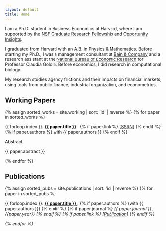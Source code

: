```yaml
---
layout: default
title: Home
---
```


<p>I am a Ph.D. student in Business Economics at Harvard, where I am supported by the <a href="https://www.nsfgrfp.org/" rel="external nofollow noopener" target="_blank">NSF Graduate Research Fellowship</a> and <a href="https://opportunityinsights.org/" rel="external nofollow noopener" target="_blank">Opportunity Insights</a>.</p>

<p>I graduated from Harvard with an A.B. in Physics &amp; Mathematics. Before starting my Ph.D., I was a management consultant at <a href="https://www.bain.com/" rel="external nofollow noopener" target="_blank">Bain &amp; Company</a> and a research assistant at the <a href="https://www.nber.org/" rel="external nofollow noopener" target="_blank">National Bureau of Economic Research</a> for Professor Claudia Goldin. Before economics, I did research in computational biology.</p>

<p>My research studies agency frictions and their impacts on financial markets, using tools from public finance, industrial organization, and econometrics.</p>

## Working Papers

{% assign sorted_works = site.working | sort: 'id' | reverse %}
{% for paper in sorted_works %}
<!-- Paper title line with numbering -->
<p>
  <span>{{ forloop.index }}. </span>
  <strong>
    <a href="{{ paper.link }}" target="_blank" rel="noopener" style="color: black; text-decoration: none;">
      {{ paper.title }}
    </a>
  </strong>.
  {% if paper.link %}
    <span> [<a href="{{ paper.ssrn }}" target="_blank" rel="noopener" class="paper-link">SSRN</a>]</span>
  {% endif %}
  {% if paper.authors %}
    <span> with {{ paper.authors }}</span>
  {% endif %}
</p>

<!-- Toggle for Abstract -->
<p>
  <a 
    class="d-inline-flex align-items-center collapsed" 
    style="color: black; text-decoration: none; cursor: pointer;"
    data-toggle="collapse"
    href="#collapse-{{ paper.id }}"
    role="button"
    aria-expanded="false"
    aria-controls="collapse-{{ paper.id }}"
  >
    <i class="fas fa-caret-right mr-1"></i> Abstract
  </a>
</p>

<!-- Collapsible abstract section -->
<div class="collapse ml-4 mb-3" id="collapse-{{ paper.id }}">
  <p>{{ paper.abstract }}</p>
</div>
{% endfor %}

## Publications

{% assign sorted_pubs = site.publications | sort: 'id' | reverse %}
{% for paper in sorted_pubs %}
<!-- Paper title line with numbering -->
<p>
  <span>{{ forloop.index }}. </span>
  <strong>
    <a href="{{ paper.link }}" target="_blank" rel="noopener">
      {{ paper.title }}
    </a>
  </strong>.
  {% if paper.authors %}
    <span> (with {{ paper.authors }})</span>
  {% endif %}
  {% if paper.journal %}
    <em> {{ paper.journal }}</em>,<em> {{paper.year}}
  {% endif %}
  {% if paper.link %}
    <span> [<a href="{{ paper.link }}" target="_blank" rel="noopener" class="paper-link">Publication</a>]</span>
  {% endif %}
</p>
{% endfor %}
